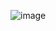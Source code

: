 ![image](https://user-images.githubusercontent.com/45063194/172952163-4ef3dfcb-a870-4f07-9925-dd4e3d0a197f.png)

